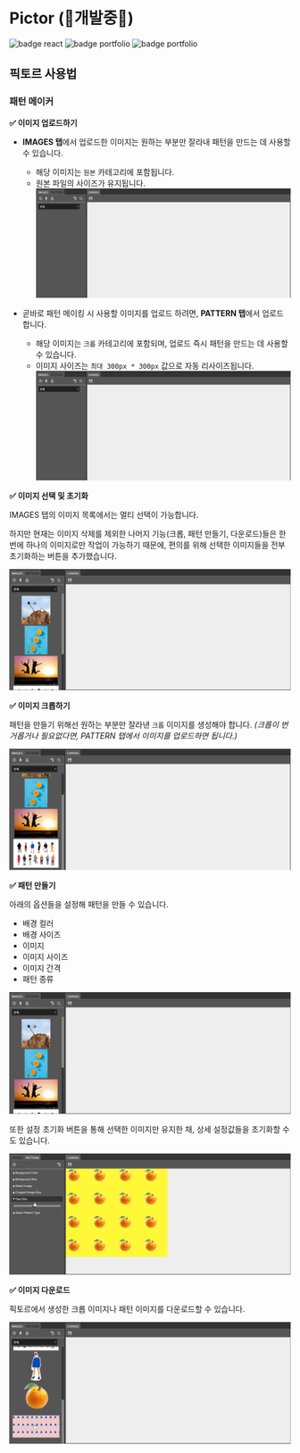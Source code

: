 # Pictor (💬개발중💬)

![badge react](https://img.shields.io/badge/code-react-238db3?logo=react&logoColor=FFFFFF)
![badge portfolio](https://img.shields.io/badge/for-✨patternMaker-ff6b6b)
![badge portfolio](https://img.shields.io/badge/for-🧁pictureEditor-ff6b6b)


## 픽토르 사용법 

### 패턴 메이커  

**✅ 이미지 업로드하기**

- **IMAGES 탭**에서 업로드한 이미지는 원하는 부분만 잘라내 패턴을 만드는 데 사용할 수 있습니다. 
  - 해당 이미지는 `원본` 카테고리에 포함됩니다. 
  - 원본 파일의 사이즈가 유지됩니다. 
![upload image](./docs/img/upload-image1.gif)

- 곧바로 패턴 메이킹 시 사용할 이미지를 업로드 하려면, **PATTERN 탭**에서 업로드 합니다.
  - 해당 이미지는 `크롭` 카테고리에 포함되며, 업로드 즉시 패턴을 만드는 데 사용할 수 있습니다.
  - 이미지 사이즈는 `최대 300px * 300px` 값으로 자동 리사이즈됩니다. 
![upload image](./docs/img/upload-image2.gif)


**✅ 이미지 선택 및 초기화** 

IMAGES 탭의 이미지 목록에서는 멀티 선택이 가능합니다. 

하지만 현재는 이미지 삭제를 제외한 나머지 기능(크롭, 패턴 만들기, 다운로드)들은 한 번에 하나의 이미지로만 작업이 가능하기 때문에, 편의를 위해 선택한 이미지들을 전부 초기화하는 버튼을 추가했습니다.  

![select image](./docs/img/select-image.gif)

**✅ 이미지 크롭하기**

패턴을 만들기 위해선 원하는 부분만 잘라낸 `크롭` 이미지를 생성해야 합니다. _(크롭이 번거롭거나 필요없다면, PATTERN 탭에서 이미지를 업로드하면 됩니다.)_

![crop image](./docs/img/crop-image.gif)



**✅ 패턴 만들기** 

아래의 옵션들을 설정해 패턴을 만들 수 있습니다. 
- 배경 컬러
- 배경 사이즈
- 이미지 
- 이미지 사이즈
- 이미지 간격 
- 패턴 종류 

![make pattern](./docs/img/make-pattern.gif)

또한 설정 초기화 버튼을 통해 선택한 이미지만 유지한 채, 상세 설정값들을 초기화할 수도 있습니다. 

![reset options](./docs/img/reset-options.gif)


**✅ 이미지 다운로드** 

픽토르에서 생성한 크롭 이미지나 패턴 이미지를 다운로드할 수 있습니다. 

![download image](./docs/img/down-image.gif)




